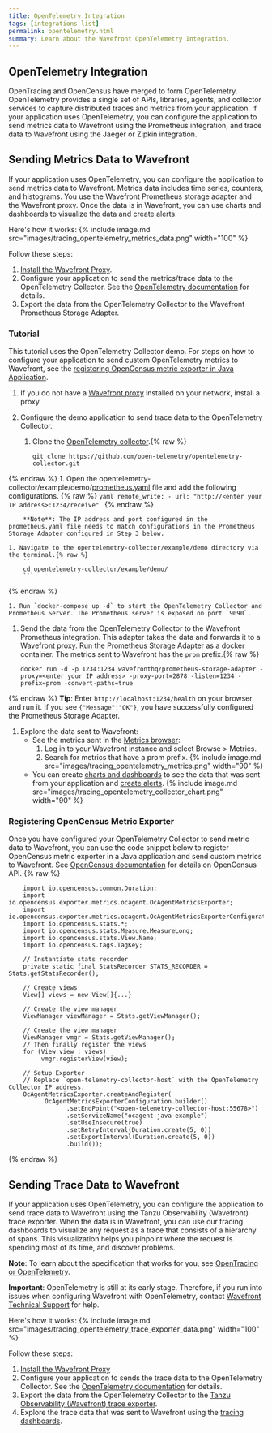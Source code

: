 ```yaml
---
title: OpenTelemetry Integration
tags: [integrations list]
permalink: opentelemetry.html
summary: Learn about the Wavefront OpenTelemetry Integration.
---
```

## OpenTelemetry Integration

OpenTracing and OpenCensus have merged to form OpenTelemetry. OpenTelemetry provides a single set of APIs, libraries, agents, and collector services to capture distributed traces and metrics from your application. If your application uses OpenTelemetry, you can configure the application to send metrics data to Wavefront using the Prometheus integration, and trace data to Wavefront using the Jaeger or Zipkin integration. 




## Sending Metrics Data to Wavefront

If your application uses OpenTelemetry, you can configure the application to send metrics data to Wavefront. Metrics data includes time series, counters, and histograms. You use the Wavefront Prometheus storage adapter and the Wavefront proxy. Once the data is in Wavefront, you can use charts and dashboards to visualize the data and create alerts.

Here's how it works:
{% include image.md src="images/tracing_opentelemetry_metrics_data.png" width="100" %}

Follow these steps:

1. [Install the Wavefront Proxy](https://docs.wavefront.com/proxies_installing.html).
1. Configure your application to send the metrics/trace data to the OpenTelemetry Collector. See the [OpenTelemetry documentation](https://opentelemetry.io/docs/collector/) for details.
1. Export the data from the OpenTelemetry Collector to the Wavefront Prometheus Storage Adapter. 

### Tutorial

This tutorial uses the OpenTelemetry Collector demo. For steps on how to configure your application to send custom OpenTelemetry metrics to Wavefront, see the [registering OpenCensus metric exporter in Java Application](#registering-opencensus-metric-exporter).

1. If you do not have a [Wavefront proxy](https://docs.wavefront.com/proxies.html) installed on your network, install a proxy.
1. Configure the demo application to send trace data to the OpenTelemetry Collector.

    1. Clone the [OpenTelemetry collector](https://github.com/open-telemetry/opentelemetry-collector.git).{% raw %}
        ```
        git clone https://github.com/open-telemetry/opentelemetry-collector.git
        ```
{% endraw %}
    1. Open the opentelemetry-collector/example/demo/[prometheus.yaml](https://raw.githubusercontent.com/open-telemetry/opentelemetry-collector/master/examples/demo/prometheus.yaml) file and add the following configurations.
      {% raw %}
        ```yaml
        remote_write:
          - url: "http://<enter your IP address>:1234/receive"
        ```
{% endraw %}
      
        **Note**: The IP address and port configured in the prometheus.yaml file needs to match configurations in the Prometheus Storage Adapter configured in Step 3 below.
    
    1. Navigate to the opentelemetry-collector/example/demo directory via the terminal.{% raw %}
        ```
        cd opentelemetry-collector/example/demo/
        ```
{% endraw %}
        
    1. Run `docker-compose up -d` to start the OpenTelemetry Collector and Prometheus Server. The Prometheus server is exposed on port `9090`.

1. Send the data from the OpenTelemetry Collector to the Wavefront Prometheus integration. This adapter takes the data and forwards it to a Wavefront proxy. 
    Run the Prometheus Storage Adapter as a docker container. The metrics sent to Wavefront has the `prom` prefix.{% raw %}
    ```
    docker run -d -p 1234:1234 wavefronthq/prometheus-storage-adapter -proxy=<enter your IP address> -proxy-port=2878 -listen=1234 -prefix=prom -convert-paths=true
    ```
{% endraw %}
    **Tip**: Enter `http://localhost:1234/health` on your browser and run it. If you see `{"Message":"OK"}`, you have successfully configured the Prometheus Storage Adapter.
  
1. Explore the data sent to Wavefront: 
    * See the metrics sent in the [Metrics browser](https://docs.wavefront.com/metrics_managing.html#metrics-browser):
        1. Log in to your Wavefront instance and select Browse > Metrics. 
        1. Search for metrics that have a prom prefix. 
{% include image.md src="images/tracing_opentelemetry_metrics.png" width="90" %}
    * You can create [charts and dashboards](https://docs.wavefront.com/ui_examine_data.html) to see the data that was sent from your application and [create alerts](https://docs.wavefront.com/alerts_manage.html).
{% include image.md src="images/tracing_opentelemetry_collector_chart.png" width="90" %}

### Registering OpenCensus Metric Exporter
Once you have configured your OpenTelemetry Collector to send metric data to Wavefront, you can use the code snippet below to register OpenCensus metric exporter in a Java application and send custom metrics to Wavefront. See [OpenCensus documentation](https://opencensus.io/stats/) for details on OpenCensus API.
{% raw %}
```
    import io.opencensus.common.Duration;
    import io.opencensus.exporter.metrics.ocagent.OcAgentMetricsExporter;
    import io.opencensus.exporter.metrics.ocagent.OcAgentMetricsExporterConfiguration;
    import io.opencensus.stats.*;
    import io.opencensus.stats.Measure.MeasureLong;
    import io.opencensus.stats.View.Name;
    import io.opencensus.tags.TagKey;

    // Instantiate stats recorder
    private static final StatsRecorder STATS_RECORDER = Stats.getStatsRecorder();

    // Create views
    View[] views = new View[]{...}

    // Create the view manager
    ViewManager viewManager = Stats.getViewManager();

    // Create the view manager
    ViewManager vmgr = Stats.getViewManager();
    // Then finally register the views
    for (View view : views)
         vmgr.registerView(view);

    // Setup Exporter
    // Replace `open-telemetry-collector-host` with the OpenTelemetry Collector IP address.
    OcAgentMetricsExporter.createAndRegister(
          OcAgentMetricsExporterConfiguration.builder()
                .setEndPoint("<open-telemetry-collector-host:55678>")
                .setServiceName("ocagent-java-example")
                .setUseInsecure(true)
                .setRetryInterval(Duration.create(5, 0))
                .setExportInterval(Duration.create(5, 0))
                .build());
```
{% endraw %}



## Sending Trace Data to Wavefront

If your application uses OpenTelemetry, you can configure the application to send trace data to Wavefront using the Tanzu Observability (Wavefront) trace exporter. When the data is in Wavefront, you can use our tracing dashboards to visualize any request as a trace that consists of a hierarchy of spans. This visualization helps you pinpoint where the request is spending most of its time, and discover problems.

**Note**: To learn about the specification that works for you, see [OpenTracing or OpenTelemetry](https://help.wavefront.com/hc/en-us/articles/360058140212-OpenTracing-or-OpenTelemetry-Which-specification-to-select-for-instrumenting-applications-for-tracing-).

**Important**: OpenTelemetry is still at its early stage. Therefore, if you run into issues when configuring Wavefront with OpenTelemetry, contact [Wavefront Technical Support](wavefront_support_feedback.html#support) for help.

Here's how it works:
{% include image.md src="images/tracing_opentelemetry_trace_exporter_data.png" width="100" %}

Follow these steps:

1. [Install the Wavefront Proxy](https://docs.wavefront.com/proxies_installing.html)
1. Configure your application to sends the trace data to the OpenTelemetry Collector. See the [OpenTelemetry documentation](https://opentelemetry.io/docs/collector/) for details.
1. Export the data from the OpenTelemetry Collector to the [Tanzu Observability (Wavefront) trace exporter](https://github.com/open-telemetry/opentelemetry-collector-contrib/tree/main/exporter/tanzuobservabilityexporter).
1. Explore the trace data that was sent to Wavefront using the [tracing dashboards](https://docs.wavefront.com/tracing_basics.html#visualize-distributed-tracing-data-in-wavefront).
    



